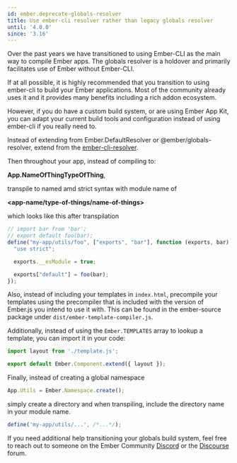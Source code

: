 ```yaml
---
id: ember.deprecate-globals-resolver
title: Use ember-cli resolver rather than legacy globals resolver
until: '4.0.0'
since: '3.16'
---
```


Over the past years we have transitioned to using Ember-CLI as the main way to compile Ember apps. The globals resolver is a holdover and primarily facilitates use of Ember without Ember-CLI.

If at all possible, it is highly recommended that you transition to using ember-cli to build your Ember applications. Most of the community already uses it and it provides many benefits including a rich addon ecosystem.

However, if you do have a custom build system, or are using Ember App Kit,
you can adapt your current build tools and configuration instead of using ember-cli if you really need to.

Instead of extending from Ember.DefaultResolver or @ember/globals-resolver,
extend from the [ember-cli-resolver](https://github.com/ember-cli/ember-resolver).

Then throughout your app, instead of compiling to:

**App.NameOfThingTypeOfThing**,

transpile to named amd strict syntax with module name of

**&lt;app-name/type-of-things/name-of-things&gt;**

which looks like this after transpilation

```js
// import bar from 'bar';
// export default foo(bar);
define("my-app/utils/foo", ["exports", "bar"], function (exports, bar) {
  "use strict";

  exports.__esModule = true;

  exports["default"] = foo(bar);
});
```

Also, instead of including your templates in `index.html`,
precompile your templates using the precompiler that is included with the
version of Ember.js you intend to use it with. This can be found in
the ember-source package under `dist/ember-template-compiler.js`.

Additionally, instead of using the `Ember.TEMPLATES` array to lookup a template,
you can import it in your code:

```js
import layout from './template.js';

export default Ember.Component.extend({ layout });
```

Finally, instead of creating a global namespace

```js
App.Utils = Ember.Namespace.create();
```

simply create a directory and when transpiling, include the directory name in your module name.

```js
define('my-app/utils/...', /*...*/);
```

If you need additional help transitioning your globals build system,
feel free to reach out to someone on the Ember Community
[Discord](https://discordapp.com/invite/zT3asNS)
or the [Discourse](https://discuss.emberjs.com) forum.
